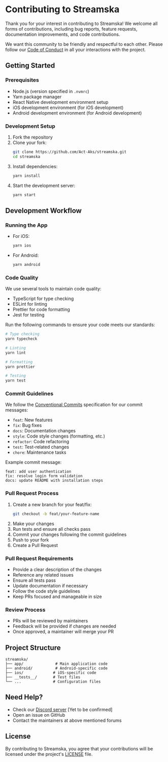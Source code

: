 # Contributing to Streamska

Thank you for your interest in contributing to Streamska! We welcome all forms of contributions, including bug reports, feature requests, documentation improvements, and code contributions.

We want this community to be friendly and respectful to each other. Please follow our [Code of Conduct](./CODE_OF_CONDUCT.md) in all your interactions with the project.

## Getting Started

### Prerequisites

- Node.js (version specified in `.nvmrc`)
- Yarn package manager
- React Native development environment setup
- iOS development environment (for iOS development)
- Android development environment (for Android development)

### Development Setup

1. Fork the repository
2. Clone your fork:
    ```sh
    git clone https://github.com/Act-Aks/streamska.git
    cd streamska
    ```
3. Install dependencies:
    ```sh
    yarn install
    ```
4. Start the development server:
    ```sh
    yarn start
    ```

## Development Workflow

### Running the App

- For iOS:
    ```sh
    yarn ios
    ```
- For Android:
    ```sh
    yarn android
    ```

### Code Quality

We use several tools to maintain code quality:

- TypeScript for type checking
- ESLint for linting
- Prettier for code formatting
- Jest for testing

Run the following commands to ensure your code meets our standards:

```sh
# Type checking
yarn typecheck

# Linting
yarn lint

# Formatting
yarn prettier

# Testing
yarn test
```

### Commit Guidelines

We follow the [Conventional Commits](https://www.conventionalcommits.org/) specification for our commit messages:

- `feat`: New features
- `fix`: Bug fixes
- `docs`: Documentation changes
- `style`: Code style changes (formatting, etc.)
- `refactor`: Code refactoring
- `test`: Test-related changes
- `chore`: Maintenance tasks

Example commit message:

```
feat: add user authentication
fix: resolve login form validation
docs: update README with installation steps
```

### Pull Request Process

1. Create a new branch for your feat/fix:
    ```sh
    git checkout -b feat/your-feature-name
    ```
2. Make your changes
3. Run tests and ensure all checks pass
4. Commit your changes following the commit guidelines
5. Push to your fork
6. Create a Pull Request

### Pull Request Requirements

- Provide a clear description of the changes
- Reference any related issues
- Ensure all tests pass
- Update documentation if necessary
- Follow the code style guidelines
- Keep PRs focused and manageable in size

### Review Process

- PRs will be reviewed by maintainers
- Feedback will be provided if changes are needed
- Once approved, a maintainer will merge your PR

## Project Structure

```
streamska/
├── app/              # Main application code
├── android/          # Android-specific code
├── ios/             # iOS-specific code
├── __tests__/       # Test files
└── ...              # Configuration files
```

## Need Help?

- Check our [Discord server](https://discord.gg/streamska) [Yet to be confirmed]
- Open an issue on GitHub
- Contact the maintainers at above mentioned forums

## License

By contributing to Streamska, you agree that your contributions will be licensed under the project's [LICENSE](LICENSE) file.
